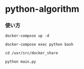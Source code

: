 # python-algorithm

### 使い方

```
docker-compose up -d
```

```
docker-compose exec python bash
```

```
cd /usr/src/docker_share
```

```
python main.py
```